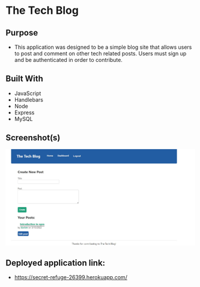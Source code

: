 # The Tech Blog

## Purpose

- This application was designed to be a simple blog site that allows users to post and comment on other tech related posts. Users must sign up and be authenticated in order to contribute.

## Built With

- JavaScript
- Handlebars
- Node
- Express
- MySQL

## Screenshot(s)

![](public/images/app_screenshot.jpg)

## Deployed application link:

- https://secret-refuge-26399.herokuapp.com/
